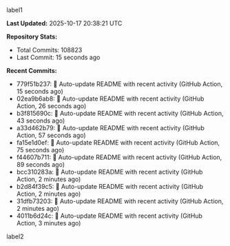 
label1 
<!-- ACTIVITY_START -->
**Last Updated:** 2025-10-17 20:38:21 UTC

**Repository Stats:**
- Total Commits: 108823
- Last Commit: 15 seconds ago

**Recent Commits:**
- 779f51b237: 🤖 Auto-update README with recent activity (GitHub Action, 15 seconds ago)
- 02ea9b6ab8: 🤖 Auto-update README with recent activity (GitHub Action, 26 seconds ago)
- b3f815690c: 🤖 Auto-update README with recent activity (GitHub Action, 43 seconds ago)
- a33d462b79: 🤖 Auto-update README with recent activity (GitHub Action, 57 seconds ago)
- fa15e1d0ef: 🤖 Auto-update README with recent activity (GitHub Action, 75 seconds ago)
- f44607b711: 🤖 Auto-update README with recent activity (GitHub Action, 89 seconds ago)
- bcc310283a: 🤖 Auto-update README with recent activity (GitHub Action, 2 minutes ago)
- b2d84f39c5: 🤖 Auto-update README with recent activity (GitHub Action, 2 minutes ago)
- 31dfb73203: 🤖 Auto-update README with recent activity (GitHub Action, 2 minutes ago)
- 4011b6d24c: 🤖 Auto-update README with recent activity (GitHub Action, 3 minutes ago)
<!-- ACTIVITY_END -->

label2
